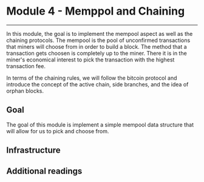 # Module 4 - Memppol and Chaining
---

In this module, the goal is to implement the mempool aspect as well as the chaining protocols. The mempool is the pool of unconfirmed transactions that miners will choose from in order to build a block. The method that a transaction gets choosen is completely up to the miner. There it is in the miner's economical interest to pick the transaction with the highest transaction fee.

In terms of the chaining rules, we will follow the bitcoin protocol and introduce the concept of the active chain, side branches, and the idea of orphan blocks.

## Goal

The goal of this module is implement a simple mempool data structure that will allow for us to pick and choose from.

## Infrastructure



## Additional readings
